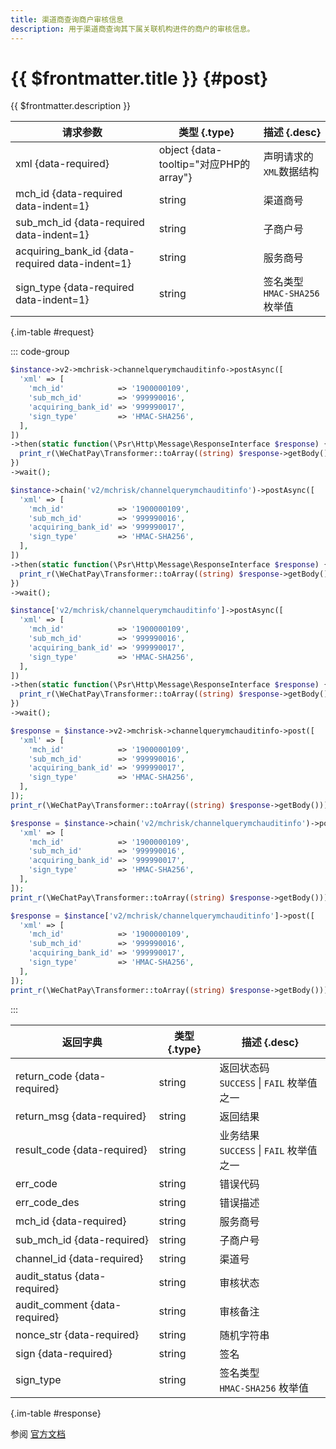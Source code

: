 ```yaml
---
title: 渠道商查询商户审核信息
description: 用于渠道商查询其下属关联机构进件的商户的审核信息。
---
```


# {{ $frontmatter.title }} {#post}

{{ $frontmatter.description }}

| 请求参数 | 类型 {.type} | 描述 {.desc}
| --- | --- | ---
| xml {data-required} | object {data-tooltip="对应PHP的array"} | 声明请求的`XML`数据结构
| mch_id {data-required data-indent=1} | string | 渠道商号
| sub_mch_id {data-required data-indent=1} | string | 子商户号
| acquiring_bank_id {data-required data-indent=1} | string | 服务商号
| sign_type {data-required data-indent=1} | string | 签名类型<br/>`HMAC-SHA256` 枚举值

{.im-table #request}

::: code-group

```php [异步纯链式]
$instance->v2->mchrisk->channelquerymchauditinfo->postAsync([
  'xml' => [
    'mch_id'            => '1900000109',
    'sub_mch_id'        => '999990016',
    'acquiring_bank_id' => '999990017',
    'sign_type'         => 'HMAC-SHA256',
  ],
])
->then(static function(\Psr\Http\Message\ResponseInterface $response) {
  print_r(\WeChatPay\Transformer::toArray((string) $response->getBody()));
})
->wait();
```

```php [异步声明式]
$instance->chain('v2/mchrisk/channelquerymchauditinfo')->postAsync([
  'xml' => [
    'mch_id'            => '1900000109',
    'sub_mch_id'        => '999990016',
    'acquiring_bank_id' => '999990017',
    'sign_type'         => 'HMAC-SHA256',
  ],
])
->then(static function(\Psr\Http\Message\ResponseInterface $response) {
  print_r(\WeChatPay\Transformer::toArray((string) $response->getBody()));
})
->wait();
```

```php [异步属性式]
$instance['v2/mchrisk/channelquerymchauditinfo']->postAsync([
  'xml' => [
    'mch_id'            => '1900000109',
    'sub_mch_id'        => '999990016',
    'acquiring_bank_id' => '999990017',
    'sign_type'         => 'HMAC-SHA256',
  ],
])
->then(static function(\Psr\Http\Message\ResponseInterface $response) {
  print_r(\WeChatPay\Transformer::toArray((string) $response->getBody()));
})
->wait();
```

```php [同步纯链式]
$response = $instance->v2->mchrisk->channelquerymchauditinfo->post([
  'xml' => [
    'mch_id'            => '1900000109',
    'sub_mch_id'        => '999990016',
    'acquiring_bank_id' => '999990017',
    'sign_type'         => 'HMAC-SHA256',
  ],
]);
print_r(\WeChatPay\Transformer::toArray((string) $response->getBody()));
```

```php [同步声明式]
$response = $instance->chain('v2/mchrisk/channelquerymchauditinfo')->post([
  'xml' => [
    'mch_id'            => '1900000109',
    'sub_mch_id'        => '999990016',
    'acquiring_bank_id' => '999990017',
    'sign_type'         => 'HMAC-SHA256',
  ],
]);
print_r(\WeChatPay\Transformer::toArray((string) $response->getBody()));
```

```php [同步属性式]
$response = $instance['v2/mchrisk/channelquerymchauditinfo']->post([
  'xml' => [
    'mch_id'            => '1900000109',
    'sub_mch_id'        => '999990016',
    'acquiring_bank_id' => '999990017',
    'sign_type'         => 'HMAC-SHA256',
  ],
]);
print_r(\WeChatPay\Transformer::toArray((string) $response->getBody()));
```

:::

| 返回字典 | 类型 {.type} | 描述 {.desc}
| --- | --- | ---
| return_code {data-required} | string | 返回状态码<br/>`SUCCESS` \| `FAIL` 枚举值之一
| return_msg {data-required} | string | 返回结果
| result_code {data-required} | string | 业务结果<br/>`SUCCESS` \| `FAIL` 枚举值之一
| err_code | string | 错误代码
| err_code_des | string | 错误描述
| mch_id {data-required} | string | 服务商号
| sub_mch_id {data-required} | string | 子商户号
| channel_id {data-required} | string | 渠道号
| audit_status {data-required} | string | 审核状态
| audit_comment {data-required} | string | 审核备注
| nonce_str {data-required} | string | 随机字符串
| sign {data-required} | string | 签名
| sign_type | string | 签名类型<br/>`HMAC-SHA256` 枚举值

{.im-table #response}

参阅 [官方文档](https://pay.weixin.qq.com/doc/v2/institution/4011986547)
